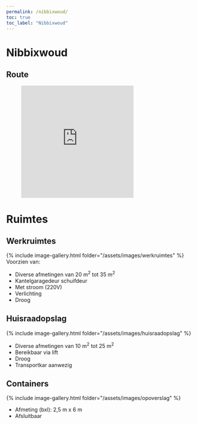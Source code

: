 ```yaml
---
permalink: /nibbixwoud/
toc: true
toc_label: "Nibbixwoud"
---
```


# Nibbixwoud

## Route

<figure><iframe src="https://www.google.com/maps/embed?pb=!1m18!1m12!1m3!1d2418.0844518380277!2d5.075073115813988!3d52.69456897984772!2m3!1f0!2f0!3f0!3m2!1i1024!2i768!4f13.1!3m3!1m2!1s0x47c8aedb0b3d9c49%3A0x66da74ead6a7cd6!2sDorpsstraat+104%2C+1688+CJ+Nibbixwoud!5e0!3m2!1snl!2snl!4v1553761307335" width="300" height="300" frameborder="0" style="border:0" allowfullscreen="allowfullscreen"> </iframe>
</figure>

# Ruimtes

## Werkruimtes

{% include image-gallery.html folder="/assets/images/werkruimtes" %}
Voorzien van:

* Diverse afmetingen van 20 m<sup>2</sup> tot 35 m<sup>2</sup>
* Kantelgaragedeur schuifdeur
* Met stroom (220V)
* Verlichting
* Droog

## Huisraadopslag

{% include image-gallery.html folder="/assets/images/huisraadopslag" %}

* Diverse afmetingen van 10 m<sup>2</sup> tot 25 m<sup>2</sup>
* Bereikbaar via lift
* Droog
* Transportkar aanwezig

## Containers

{% include image-gallery.html folder="/assets/images/opoverslag" %}

* Afmeting (bxl): 2,5 m x 6 m
* Afsluitbaar
